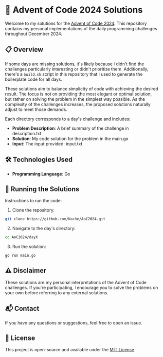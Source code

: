 # 🎄 Advent of Code 2024 Solutions

Welcome to my solutions for the [Advent of Code 2024](https://adventofcode.com/2024). This repository contains my personal implementations of the daily programming challenges throughout December 2024.

## 📋 Overview

If some days are missing solutions, it's likely because I didn't find the challenges particularly interesting or didn't prioritize them. Additionally, there's a `build.sh` script in this repository that I used to generate the boilerplate code for all days.

These solutions aim to balance simplicity of code with achieving the desired result. The focus is not on providing the most elegant or optimal solution, but rather on solving the problem in the simplest way possible. As the complexity of the challenges increases, the proposed solutions naturally adjust to meet those demands.

Each directory corresponds to a day's challenge and includes:

- **Problem Description**: A brief summary of the challenge in description.txt
- **Solution**: My code solution for the problem in the main.go
- **Input**: The input provided: input.txt

## 🛠️ Technologies Used

- **Programming Language**: Go

## 🚀 Running the Solutions

Instructions to run the code:

1. Clone the repository:

```bash
git clone https://github.com/Nache/AoC2024.git
```

2.	Navigate to the day's directory:

```bash   
cd AoC2024/dayX
```

3.	Run the solution:

```bash
go run main.go
```

## ⚠️ Disclaimer

These solutions are my personal interpretations of the Advent of Code challenges. If you're participating, I encourage you to solve the problems on your own before referring to any external solutions.

## 📬 Contact

If you have any questions or suggestions, feel free to open an issue.

## 📝 License

This project is open-source and available under the [MIT License](LICENSE).



